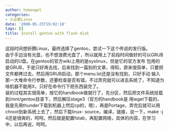 ```yaml
---
author: hzmangel
categories:
- 小企鹅Linux
date: '2008-05-25T19:02:10'
tags: []
title: Install gentoo with flash disk
---
```

这段时间想折腾Linux，最终选择了gentoo，尝试一下这个传说的发行版。  
由于手边没有光盘，也不想浪费光盘了，所以就用上了前段时间做好的可以GRUB启动的U盘。在gentoo的官方wiki上用的是syslinux，但是它的官方发布
包用的是GRUB，于是只好再去找，后来找到一篇别的文章，得知，原来很简单，只要把文件都拷过去，然后用GRUB启动，那个menu.lst还是没有找到，只好手动
输入那一大堆命令行参数，还要检查是否有错。不过弄完就可以进去系统了，不知道为啥机器不能用X，只好在命令行下把东西装完了。  
装的过程其实很简单，按它的handbook做就行了，先分区，然后把文件系统挂载到/mnt/gentoo目录下，然后解压stage3（官方的handbook是
用wget下载的，我是先用thunder下载到机器上然后cp的，嗯），再是Portage，弄完后就可以用chroot到新系统上去了，然后下载linux-
source，编译，链接，说一下，make -j 4还是很爽的，呵呵。然后就是配置fstab，再配置网络，具体的内容，在学习中，以后再说，呵呵。
